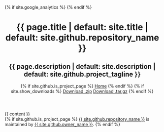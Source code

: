 <!DOCTYPE html>
<html lang="{{ site.lang | default: "en-US" }}">
  <head>
    {% if site.google_analytics %}
      <script async src="https://www.googletagmanager.com/gtag/js?id={{ site.google_analytics }}"></script>
      <script>
        window.dataLayer = window.dataLayer || [];
        function gtag(){dataLayer.push(arguments);}
        gtag('js', new Date());
        gtag('config', '{{ site.google_analytics }}');
      </script>
    {% endif %}
    <meta charset="UTF-8">
    <meta name="viewport" content="width=device-width, initial-scale=1">
    <meta name="theme-color" content="#157878">
    <meta name="apple-mobile-web-app-status-bar-style" content="black-translucent">
    <link rel="stylesheet" href="{{ '/assets/css/style.css?v=' | append: site.github.build_revision | relative_url }}">
    <title>{{ page.title | default: site.title | default: site.github.repository_name }}</title>
    <meta property="og:title" content="{{ page.title | default: site.title | default: site.github.repository_name }}">
    <meta property="twitter:title" content="{{ page.title | default: site.title | default: site.github.repository_name }}">
    <meta name="title" content="{{ page.title | default: site.title | default: site.github.repository_name }}">
    <meta property="og:type" content="website">
    <meta property="og:site_name" content="IT Salary Survey">
    <meta property="og:url" content="{{ site.url }}{{ page.url }}">
    <link rel="canonical" href="{{ site.url }}{{ page.url }}">
    <meta property="og:image" content="{{ site.url }}/{{ page.image | default: site.cover_image }}">
    <meta property="twitter:image" content="{{ site.url }}/{{ page.image  | default: site.cover_image }}">
    <link rel="image_src" href="{{ site.url }}/{{ page.image  | default: site.cover_image }}">
    <meta property="og:description" content="{{ page.description | default: site.description | default: site.github.project_tagline }}">
    <meta property="twitter:description" content="{{ page.description | default: site.description | default: site.github.project_tagline }}">
    <meta name="description" content="{{ page.description | default: site.description | default: site.github.project_tagline }}">
  </head>
  <body>
    <header class="page-header" role="banner">
      <h1 class="project-name">{{ page.title | default: site.title | default: site.github.repository_name }}</h1>
      <h2 class="project-tagline">{{ page.description | default: site.description | default: site.github.project_tagline }}</h2>
      {% if site.github.is_project_page %}
        <a href="{{ site.url }}" class="btn">Home</a>
      {% endif %}
      {% if site.show_downloads %}
        <a href="{{ site.github.zip_url }}" class="btn">Download .zip</a>
        <a href="{{ site.github.tar_url }}" class="btn">Download .tar.gz</a>
      {% endif %}
    </header>
    <main id="content" class="main-content" role="main">
      {{ content }}
      <footer class="site-footer">
        {% if site.github.is_project_page %}
          <span class="site-footer-owner"><a href="{{ site.github.repository_url }}">{{ site.github.repository_name }}</a> is maintained by <a href="{{ site.github.owner_url }}">{{ site.github.owner_name }}</a>.</span>
        {% endif %}
      </footer>
    </main>
  </body>
</html>
